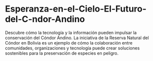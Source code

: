 # Esperanza-en-el-Cielo-El-Futuro-del-C-ndor-Andino
Descubre cómo la tecnología y la información pueden impulsar la conservación del Cóndor Andino. La iniciativa de la Reserva Natural del Cóndor en Bolivia es un ejemplo de cómo la colaboración entre comunidades, organizaciones y tecnología puede crear soluciones sostenibles para la preservación de especies en peligro.
